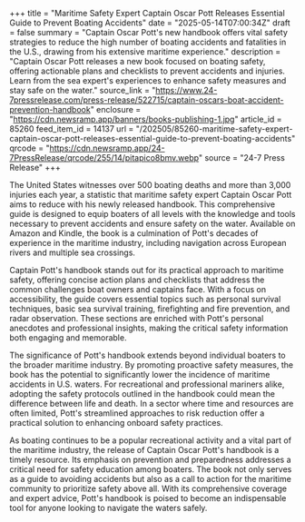 +++
title = "Maritime Safety Expert Captain Oscar Pott Releases Essential Guide to Prevent Boating Accidents"
date = "2025-05-14T07:00:34Z"
draft = false
summary = "Captain Oscar Pott's new handbook offers vital safety strategies to reduce the high number of boating accidents and fatalities in the U.S., drawing from his extensive maritime experience."
description = "Captain Oscar Pott releases a new book focused on boating safety, offering actionable plans and checklists to prevent accidents and injuries. Learn from the sea expert's experiences to enhance safety measures and stay safe on the water."
source_link = "https://www.24-7pressrelease.com/press-release/522715/captain-oscars-boat-accident-prevention-handbook"
enclosure = "https://cdn.newsramp.app/banners/books-publishing-1.jpg"
article_id = 85260
feed_item_id = 14137
url = "/202505/85260-maritime-safety-expert-captain-oscar-pott-releases-essential-guide-to-prevent-boating-accidents"
qrcode = "https://cdn.newsramp.app/24-7PressRelease/qrcode/255/14/pitapico8bmv.webp"
source = "24-7 Press Release"
+++

<p>The United States witnesses over 500 boating deaths and more than 3,000 injuries each year, a statistic that maritime safety expert Captain Oscar Pott aims to reduce with his newly released handbook. This comprehensive guide is designed to equip boaters of all levels with the knowledge and tools necessary to prevent accidents and ensure safety on the water. Available on Amazon and Kindle, the book is a culmination of Pott's decades of experience in the maritime industry, including navigation across European rivers and multiple sea crossings.</p><p>Captain Pott's handbook stands out for its practical approach to maritime safety, offering concise action plans and checklists that address the common challenges boat owners and captains face. With a focus on accessibility, the guide covers essential topics such as personal survival techniques, basic sea survival training, firefighting and fire prevention, and radar observation. These sections are enriched with Pott's personal anecdotes and professional insights, making the critical safety information both engaging and memorable.</p><p>The significance of Pott's handbook extends beyond individual boaters to the broader maritime industry. By promoting proactive safety measures, the book has the potential to significantly lower the incidence of maritime accidents in U.S. waters. For recreational and professional mariners alike, adopting the safety protocols outlined in the handbook could mean the difference between life and death. In a sector where time and resources are often limited, Pott's streamlined approaches to risk reduction offer a practical solution to enhancing onboard safety practices.</p><p>As boating continues to be a popular recreational activity and a vital part of the maritime industry, the release of Captain Oscar Pott's handbook is a timely resource. Its emphasis on prevention and preparedness addresses a critical need for safety education among boaters. The book not only serves as a guide to avoiding accidents but also as a call to action for the maritime community to prioritize safety above all. With its comprehensive coverage and expert advice, Pott's handbook is poised to become an indispensable tool for anyone looking to navigate the waters safely.</p>